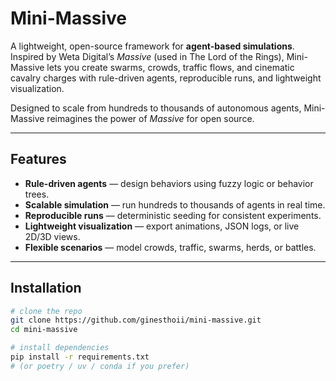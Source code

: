 
# Mini-Massive  

A lightweight, open-source framework for **agent-based simulations**.  
Inspired by Weta Digital’s *Massive* (used in The Lord of the Rings), Mini-Massive lets you create swarms, crowds, traffic flows, and cinematic cavalry charges with rule-driven agents, reproducible runs, and lightweight visualization.  

Designed to scale from hundreds to thousands of autonomous agents, Mini-Massive reimagines the power of *Massive* for open source.  

---

## Features  
- **Rule-driven agents** — design behaviors using fuzzy logic or behavior trees.  
- **Scalable simulation** — run hundreds to thousands of agents in real time.  
- **Reproducible runs** — deterministic seeding for consistent experiments.  
- **Lightweight visualization** — export animations, JSON logs, or live 2D/3D views.  
- **Flexible scenarios** — model crowds, traffic, swarms, herds, or battles.  

---

## Installation  

```bash
# clone the repo
git clone https://github.com/ginesthoii/mini-massive.git
cd mini-massive

# install dependencies
pip install -r requirements.txt
# (or poetry / uv / conda if you prefer)
